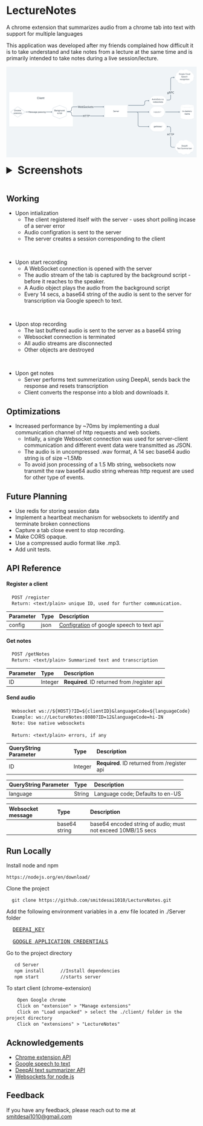 # LectureNotes

A chrome extension that summarizes audio from a chrome tab into text with support for multiple languages 

This application was developed after my friends complained how difficult it is to take understand and take notes from a lecture at the same time and is primarily intended to take notes during a live session/lecture.

![System-Design](System-Design.png)

<details>
    <summary style="cursor:pointer; font-size: 28px; font-weight: bold; font">Screenshots</summary>
    <p align="center" width="100%">
      <img src="Assets/SS-1.jpg" width="350" height="200"/>
    </p>
    <p float="left">
      <img src="Assets/SS-4.jpg" width="45%"/>
      <img src="Assets/SS-3.jpg" width="45%"/>
    </p>
</details>
<br/>

## Working

* Upon intialization
  * The client registered itself with the server - uses short polling incase of a server error
  * Audio configration is sent to the server
  * The server creates a session corresponding to the client 
<br/>

* Upon start recording
  * A WebSocket connection is opened with the server
  * The audio stream of the tab is captured by the background script - before it reaches to the speaker.   
  * A Audio object plays the audio from the background script
  * Every 14 secs, a base64 string of the audio is sent to the server for transcription via Google speech to text.
<br/>

* Upon stop recording
  * The last buffered audio is sent to the server as a base64 string
  * Websocket connection is terminated
  * All audio streams are disconnected
  * Other objects are destroyed
<br/>

* Upon get notes
  * Server performs text summerization using DeepAI, sends back the response and resets transcription
  * Client converts the response into a blob and downloads it.


## Optimizations

* Increased performance by ~70ms by implementing a dual communication channel of http requests and web sockets.
  * Intially, a single Websocket connection was used for server-client communication and different event data were transmitted as JSON.
  * The audio is in uncompressed .wav format, A 14 sec base64 audio string is of size ~1.5Mb
  * To avoid json processing of a 1.5 Mb string, websockets now transmit the raw base64 audio string whereas http request are used for other type of events.

## Future Planning

* Use redis for storing session data
* Implement a heartbeat mechanism for websockets to identify and terminate broken connections
* Capture a tab close event to stop recording.
* Make CORS opaque.
* Use a compressed audio format like .mp3.
* Add unit tests.

## API Reference

#### Register a client

```http
  POST /register
  Return: <text/plain> unique ID, used for further communication. 

```
| Parameter | Type     | Description                |
| :-------- | :------- | :------------------------- |
| config | json |  [Configration](https://cloud.google.com/speech-to-text/docs/reference/rest/v1/RecognitionConfig) of google speech to text api |

#### Get notes

```http
  POST /getNotes
  Return: <text/plain> Summarized text and transcription 
```

| Parameter | Type     | Description                       |
| :-------- | :------- | :-------------------------------- |
| ID      | Integer | **Required**. ID returned from /register api |

#### Send audio

```WS
  Websocket ws://${HOST}?ID=${clientID}&languageCode=${languageCode}
  Example: ws://LectureNotes:8080?ID=12&languageCode=hi-IN
  Note: Use native websockets
  
  Return: <text/plain> errors, if any
```

| QueryString Parameter | Type     | Description                       |
| :-------- | :------- | :-------------------------------- |
| ID      | Integer | **Required**. ID returned from /register api |


| QueryString Parameter | Type     | Description                       |
| :-------- | :------- | :-------------------------------- |
| language      | String | Language code; Defaults to en-US

| Websocket message | Type     | Description                       |
| :-------- | :------- | :-------------------------------- |
| | base64 string | base64 encoded string of audio; must not exceed 10MB/15 secs

  
## Run Locally

Install node and npm
```
https://nodejs.org/en/download/
```

Clone the project

```
  git clone https://github.com/smitdesai1010/LectureNotes.git
```

Add the following environment variables in a .env file located in ./Server folder

<pre>
  <a href="https://deepai.org/api-docs/
  ">DEEPAI_KEY</a>

  <a href="https://cloud.google.com/speech-to-text/docs/before-you-begin 
  ">GOOGLE_APPLICATION_CREDENTIALS</a>
</pre>

Go to the project directory
  
``` 
   cd Server
   npm install      //Install dependencies
   npm start        //starts server 
```

To start client (chrome-extension)
```
    Open Google chrome
    Click on "extension" > "Manage extensions"
    Click on "Load unpacked" > select the ./client/ folder in the project directory
    Click on "extensions" > "LectureNotes"
```





  
## Acknowledgements

 - [Chrome extension API](https://developer.chrome.com/docs/extensions/reference/)
 - [Google speech to text](https://cloud.google.com/speech-to-text/?utm_source=google&utm_medium=cpc&utm_campaign=japac-IN-all-en-dr-bkws-all-super-trial-e-dr-1009882&utm_content=text-ad-none-none-DEV_c-CRE_506995057599-ADGP_Hybrid%20%7C%20BKWS%20-%20EXA%20%7C%20Txt%20~%20AI%20%26%20ML%20~%20Speech-to-Text_Speech%20-%20google%20speech%20to%20text-KWID_43700030970546716-kwd-21425535976&userloc_9301226-network_g&utm_term=KW_google%20speech%20to%20text&gclsrc=aw.ds&ds_rl=1264446&gclid=Cj0KCQjwpreJBhDvARIsAF1_BU1UJI_d8euTVe-u9n9vbAiTGWjDwau8Y9x7bmrNI-mxsxFPVEAfMmEaArEbEALw_wcB)
 - [DeepAI text summarizer API](https://deepai.org/machine-learning-model/summarization)
 - [Websockets for node.js](https://www.npmjs.com/package/ws)

  
## Feedback

If you have any feedback, please reach out to me at smitdesai1010@gmail.com
  

